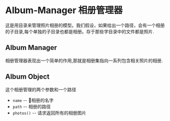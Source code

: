 # Album-Manager 相册管理器

这是用目录来管理照片相册的模型。我们假设，如果给出一个路径，会有一个相册的子目录,每个单独的子目录也都是相册。存于那些字目录中的文件都是照片.

 ## Album Manager 
相册管理器表现出一个简单的作用,那就是相册集指向一系列包含相关照片的相册.
## Album Object
这个相册管理的两个参数和一个路径 
* `name` -- 相册的名字
* `path` -- 相册的路径
* `photos()` -- 请求返回所有的相册图片 